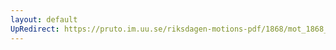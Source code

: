 ```yaml
---
layout: default
UpRedirect: https://pruto.im.uu.se/riksdagen-motions-pdf/1868/mot_1868__ak__131/mot_1868__ak__131-001.pdf
---
```


